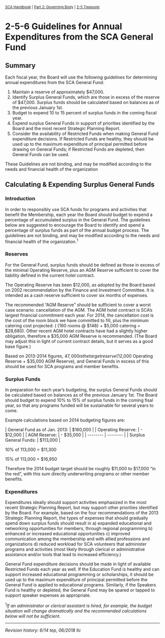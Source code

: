 <sup>[SCA Handbook](/sca-handbook/index.html) | [Part 2: Governing Body](../02_governing_body/index.html) | [2-5 Treasurer](../02_governing_body/02-05_treasurer.html)</sup> 

# 2-5-6 Guidelines for Annual Expenditures from the SCA General Fund

## Summary

Each fiscal year, the Board will use the following guidelines for determining annual expenditures from the SCA General Fund:
1. Maintain a reserve of approximately $47,000.
2. Identify Surplus General Funds, which are those in excess of the reserve of $47,000. Surplus funds should be calculated based on balances as of the previous January 1st.
3. Budget to expend 10 to 15 percent of surplus funds in the coming fiscal year.
4. Expend surplus General Funds in support of priorities identified by the Board and the most recent Strategic Planning Report.
5. Consider the availability of Restricted Funds when making General Fund expenditure decisions. If Restricted Funds are healthy, they should be used up to the maximum expenditure of principal permitted before drawing on General Funds; if Restricted Funds are depleted, then General Funds can be used.

These Guidelines are not binding, and may be modified according to the needs and financial health of the organization

## Calculating & Expending Surplus General Funds

### Introduction

In order to responsibly use SCA funds for programs and activities that benefit the Membership, each year the Board should budget to expend a percentage of accumulated surplus in the General Fund. The guidelines below are suggested to encourage the Board to identify and spend a percentage of surplus funds as part of the
annual budget process. The guidelines are not binding, and may be modified according to the needs and financial health of the organization.<sup>1</sup>

### Reserves
For the General Fund, surplus funds should be defined as those in excess of the minimal Operating Reserve, plus an AGM Reserve sufficient to cover the liability defined in the current hotel contract.

The Operating Reserve has been $12,000, as adopted by the Board based on 2002 recommendation by the Finance and Investment Committee. It is intended as a cash reserve sufficient to cover six months of expenses.

The recommended “AGM Reserve” should be sufficient to cover a worst case scenario: cancellation of the AGM. The AGM hotel contract is SCA’s largest financial commitment each year. For 2014, the cancellation cost is the cost of the room block we have committed to fill, plus the minimum catering cost projected: ( {160 rooms @ $148} + $5,000 catering = $28,680). Other recent AGM hotel contracts have had a slightly higher obligation, therefore a $35,000 AGM Reserve is recommended. (The Board may adjust this in light of current contract details, but it serves as a good base figure.)

Based on 2013-2014 figures, $47,000 is the target reserve ($12,000 Operating Reserve + $35,000 AGM Reserve), and General Funds in excess of this should be used for SCA programs and member benefits.

### Surplus Funds

In preparation for each year’s budgeting, the surplus General Funds should be calculated based on balances as of the previous January 1st. The Board should budget to expend 10% to 15% of surplus funds in the coming fisal year, so that any programs funded will be sustainable for several years to come.

Example calculations based on 2014 budgeting figures are: 

| General Fund as of Jan. 2013: | $160,000 |
| Operating Reserve: | - $12,000 |
| AGM Reserve: | - $35,000 |
| --------  | -------- |
| Surplus General Funds: | $113,000 |

10% of 113,000 = $11,300

15% of 113,000 = $16,950

Therefore the 2014 budget target should be roughly $11,000 to $17,000 “in the red”, with this sum directly underwriting programs or other member benefits.

### Expenditures

Expenditures ideally should support activities emphasized in the most recent Strategic Planning Report, but may support other priorities identified by the Board. For example, based on the four recommendations of the 2013 Strategic Planning Report, the types of expenses that should gradually spend down surplus funds should result in
a) expanded educational and networking opportunities for members, through regional programming
b) enhanced or increased educational opportunities
c) improved communication among the membership and with allied professions and organizations
d) reduced workload for SCA volunteers that administer programs and activities (most likely through clerical or administrative assistance and/or tools that lead to increased efficiency.)

General Fund expenditure decisions should be made in light of available Restricted Funds each year as well. If the Education Fund is healthy and can support increased educational programming or scholarships, it should be used up to the maximum expenditure of principal permitted before the General Fund is applied to educational programs. Similarly, if the Speakers Fund is healthy or depleted, the General Fund may be spared or tapped to support speaker expenses as appropriate.

<sup>1</sup>_If an administrator or clerical assistant is hired, for example, the budget situation will
change dramatically and the recommended calculations below will not be sufficient._

***

_Revision history: 6/14 tep, 06/2018 llc_
